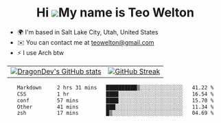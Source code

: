 <div align="center">
  
# Hi ![](https://user-images.githubusercontent.com/18350557/176309783-0785949b-9127-417c-8b55-ab5a4333674e.gif)My name is Teo Welton
</div>

*   🌍  I'm based in Salt Lake City, Utah, United States
*   ✉️  You can contact me at [teowelton@gmail.com](mailto:teowelton@gmail.com)
*   ⚡  I use Arch btw

<div align="center">

|||
|:-------------------------:|:-------------------------:|
| [![DragonDev's GitHub stats](https://github-readme-stats.vercel.app/api?username=DragonDev07&bg_color=1e1e2e&text_color=cdd6f4&icon_color=cba6f7&title_color=94e2d5)](https://github.com/DragonDev07) | [![GitHub Streak](https://streak-stats.demolab.com?user=DragonDev07&theme=catppuccin-mocha)](https://git.io/streak-stats) |

<!--START_SECTION:waka-->

```txt
Markdown     2 hrs 31 mins   ██████████▒░░░░░░░░░░░░░░   41.22 %
CSS          1 hr            ████░░░░░░░░░░░░░░░░░░░░░   16.54 %
conf         57 mins         ████░░░░░░░░░░░░░░░░░░░░░   15.70 %
Other        41 mins         ███░░░░░░░░░░░░░░░░░░░░░░   11.34 %
zsh          17 mins         █▒░░░░░░░░░░░░░░░░░░░░░░░   04.69 %
```

<!--END_SECTION:waka-->

</div>
